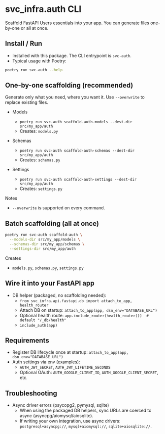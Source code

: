 # svc_infra.auth CLI

Scaffold FastAPI Users essentials into your app. You can generate files one-by-one or all at once.

## Install / Run

- Installed with this package. The CLI entrypoint is `svc-auth`.
- Typical usage with Poetry:

```bash
poetry run svc-auth --help
```

## One-by-one scaffolding (recommended)

Generate only what you need, where you want it. Use `--overwrite` to replace existing files.

- Models
  - `poetry run svc-auth scaffold-auth-models --dest-dir src/my_app/auth`
  - Creates: `models.py`

- Schemas
  - `poetry run svc-auth scaffold-auth-schemas --dest-dir src/my_app/auth`
  - Creates: `schemas.py`

- Settings
  - `poetry run svc-auth scaffold-auth-settings --dest-dir src/my_app/auth`
  - Creates: `settings.py`

Notes
- `--overwrite` is supported on every command.

## Batch scaffolding (all at once)

```bash
poetry run svc-auth scaffold-auth \
  --models-dir src/my_app/models \
  --schemas-dir src/my_app/schemas \
  --settings-dir src/my_app/auth
```

Creates
- `models.py`, `schemas.py`, `settings.py`

## Wire it into your FastAPI app

- DB helper (packaged, no scaffolding needed):
  - `from svc_infra.api.fastapi.db import attach_to_app, health_router`
  - Attach DB on startup: `attach_to_app(app, dsn_env="DATABASE_URL")`
  - Optional health route: `app.include_router(health_router())  # default "/_db/health"`
  - `include_auth(app)`

## Requirements

- Register DB lifecycle once at startup: `attach_to_app(app, dsn_env="DATABASE_URL")`
- Auth settings via env (examples):
  - `AUTH_JWT_SECRET`, `AUTH_JWT_LIFETIME_SECONDS`
  - Optional OAuth: `AUTH_GOOGLE_CLIENT_ID`, `AUTH_GOOGLE_CLIENT_SECRET`, etc.

## Troubleshooting

- Async driver errors (psycopg2, pymysql, sqlite)
  - When using the packaged DB helpers, sync URLs are coerced to async (asyncpg/aiomysql/aiosqlite).
  - If writing your own integration, use async drivers: `postgresql+asyncpg://`, `mysql+aiomysql://`, `sqlite+aiosqlite://`.
